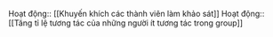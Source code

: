 Hoạt động:: [[Khuyến khích các thành viên làm khảo sát]]
Hoạt động:: [[Tăng tỉ lệ tương tác của những người ít tương tác trong group]]
